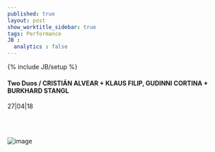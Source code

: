 ```yaml
---
published: true
layout: post
show_worktitle_sidebar: true
tags: Performance
JB :
  analytics : false
---
```


{% include JB/setup %}




<p>
<h4>Two Duos / CRISTIÁN ALVEAR + KLAUS FILIP, GUDINNI CORTINA + BURKHARD STANGL</h4>
27|04|18

<br /><br />
</p><p>
<img src="{{ site.url }}/images/filip.jpg" alt="image">
</p>

